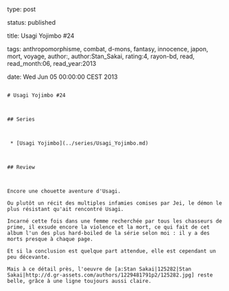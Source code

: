 type: post
status: published
title: Usagi Yojimbo #24
tags:  anthropomorphisme,  combat,  d-mons,  fantasy,  innocence,  japon,  mort,  voyage, author:, author:Stan_Sakai, rating:4, rayon-bd, read, read_month:06, read_year:2013
date: Wed Jun 05 00:00:00 CEST 2013
~~~~~~
# Usagi Yojimbo #24

## Series

 * [Usagi Yojimbo](../series/Usagi_Yojimbo.md)

## Review

Encore une chouette aventure d'Usagi.  
Ou plutôt un récit des multiples infamies comises par Jei, le démon le plus résistant qu'ait rencontré Usagi.  
Incarné cette fois dans une femme recherchée par tous les chasseurs de prime, il exsude encore la violence et la mort, ce qui fait de cet album l'un des plus hard-boiled de la série selon moi : il y a des morts presque à chaque page.  
Et si la conclusion est quelque part attendue, elle est cependant un peu décevante.  
Mais à ce détail près, l'oeuvre de [a:Stan Sakai|125282|Stan Sakai|http://d.gr-assets.com/authors/1229481791p2/125282.jpg] reste belle, grâce à une ligne toujours aussi claire.